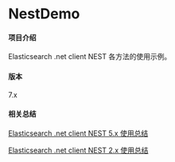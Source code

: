 # NestDemo

#### 项目介绍
Elasticsearch .net client NEST 各方法的使用示例。

#### 版本
7.x

#### 相关总结

[Elasticsearch .net client NEST 5.x 使用总结](http://www.cnblogs.com/huhangfei/p/7524886.html)

[Elasticsearch .net client NEST 2.x 使用总结](http://www.cnblogs.com/huhangfei/p/7085328.html)

